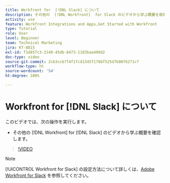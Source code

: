 ```yaml
---
title: Workfront for  [!DNL Slack] について
description: その他の  [!DNL Workfront]  for Slack のビデオから学ぶ概要を取得する方法を説明します。
activity: use
feature: Workfront Integrations and Apps,Get Started with Workfront
type: Tutorial
role: User
level: Beginner
team: Technical Marketing
jira: KT-8815
exl-id: f1d857c3-2140-45db-8473-1183baa490d2
doc-type: video
source-git-commit: 2cb3cc67f4f1fcd1345f178bf525d7b00f6271cf
workflow-type: ht
source-wordcount: '54'
ht-degree: 100%

---
```


# Workfront for [!DNL Slack] について

このビデオでは、次の操作を実行します。

* その他の [!DNL Workfront] for [!DNL Slack] のビデオから学ぶ概要を確認します。

>[!VIDEO](https://video.tv.adobe.com/v/335116/?quality=12&learn=on)

>[!NOTE]
>
>[!UICONTROL Workfront for Slack] の設定方法について詳しくは、[Adobe Workfront for Slack](https://experienceleague.adobe.com/docs/workfront/using/adobe-workfront-integrations/workfront-for-slack/use-workfront-for-slack.html?lang=ja) を参照してください。

